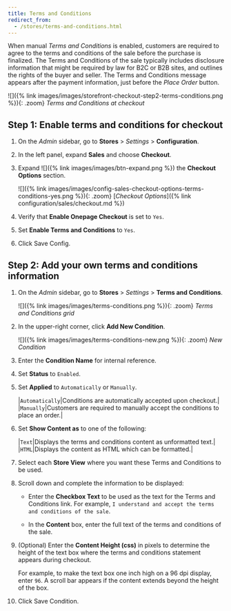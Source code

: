 ```yaml
---
title: Terms and Conditions
redirect_from:
  - /stores/terms-and-conditions.html
---
```


When manual _Terms and Conditions_ is enabled, customers are required to agree to the terms and conditions of the sale before the purchase is finalized. The Terms and Conditions of the sale typically includes disclosure information that might be required by law for B2C or B2B sites, and outlines the rights of the buyer and seller. The Terms and Conditions message appears after the payment information, just before the _Place Order_ button.

![]({% link images/images/storefront-checkout-step2-terms-conditions.png %}){: .zoom}
_Terms and Conditions at checkout_

## Step 1: Enable terms and conditions for checkout

1. On the _Admin_ sidebar, go to **Stores** > _Settings_ > **Configuration**.

1. In the left panel, expand **Sales** and choose **Checkout**.

1. Expand ![]({% link images/images/btn-expand.png %}) the **Checkout Options** section.

   ![]({% link images/images/config-sales-checkout-options-terms-conditions-yes.png %}){: .zoom}
   [_Checkout Options_]({% link configuration/sales/checkout.md %})

1. Verify that **Enable Onepage Checkout** is set to `Yes`.

1. Set **Enable Terms and Conditions** to `Yes`.

1. Click <span class="btn">Save Config</span>.

## Step 2: Add your own terms and conditions information

1. On the _Admin_ sidebar, go to **Stores** > _Settings_ > **Terms and Conditions**.

   ![]({% link images/images/terms-conditions.png %}){: .zoom}
   _Terms and Conditions grid_

1. In the upper-right corner, click **Add New Condition**.

   ![]({% link images/images/terms-conditions-new.png %}){: .zoom}
   _New Condition_

1. Enter the **Condition Name** for internal reference.

1. Set **Status** to `Enabled`.

1. Set **Applied** to `Automatically` or `Manually`.

   |`Automatically`|Conditions are automatically accepted upon checkout.|
   |`Manually`|Customers are required to manually accept the conditions to place an order.|

1. Set **Show Content as** to one of the following:

   |`Text`|Displays the terms and conditions content as unformatted text.|
   |`HTML`|Displays the content as HTML which can be formatted.|

1. Select each **Store View** where you want these Terms and Conditions to be used.

1. Scroll down and complete the information to be displayed:

   - Enter the **Checkbox Text** to be used as the text for the Terms and Conditions link. For example, `I understand and accept the terms and conditions of the sale`.

   - In the **Content** box, enter the full text of the terms and conditions of the sale.

1. (Optional) Enter the **Content Height (css)** in pixels to determine the height of the text box where the terms and conditions statement appears during checkout.

   For example, to make the text box one inch high on a 96 dpi display, enter `96`. A scroll bar appears if the content extends beyond the height of the box.

1. Click <span class="btn">Save Condition</span>.
